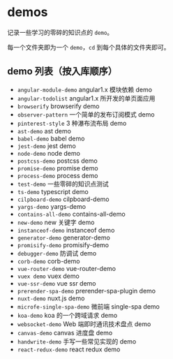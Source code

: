 # demos

记录一些学习的零碎的知识点的 `demo`。

每一个文件夹即为一个 `demo`，`cd` 到每个具体的文件夹即可。

## demo 列表（按入库顺序）

- `angular-module-demo` angular1.x 模块依赖 demo
- `angular-todolist` angular1.x 所开发的单页面应用
- `browserify` browserify demo
- `observer-pattern` 一个简单的发布订阅模式 demo
- `pinterest-style` 3 种瀑布流布局 demo
- `ast-demo` ast demo
- `babel-demo` babel demo
- `jest-demo` jest demo
- `node-demo` node demo
- `postcss-demo` postcss demo
- `promise-demo` promise demo
- `process-demo` process demo
- `test-demo` 一些零碎的知识点测试
- `ts-demo` typescript demo
- `cilpboard-demo` cilpboard-demo
- `yargs-demo` yargs-demo
- `contains-all-demo` contains-all-demo
- `new-demo` new 关键字 demo
- `instanceof-demo` instanceof demo
- `generator-demo` generator-demo
- `promisify-demo` promisify-demo
- `debugger-demo` 防调试 demo
- `corb-demo` corb-demo
- `vue-router-demo` vue-router-demo
- `vuex demo` vuex demo
- `vue-ssr-demo` vue ssr demo
- `prerender-spa-demo` prerender-spa-plugin demo
- `nuxt-demo` nuxt.js demo
- `microfe-single-spa-demo` 微前端 single-spa demo
- `koa-demo` koa 的一个跨域请求 demo
- `websocket-demo` Web 端即时通讯技术盘点 demo
- `canvas-demo` canvas 进度盘 demo
- `handwrite-demo` 手写一些常见实现的 demo
- `react-redux-demo` react redux demo

